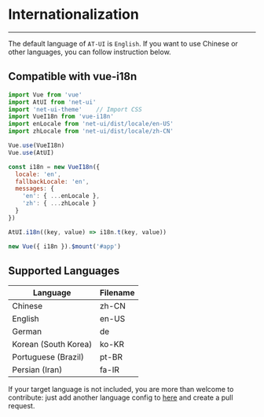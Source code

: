 # Internationalization

----

The default language of `AT-UI` is `English`. If you want to use Chinese or other languages, you can follow instruction below.

## Compatible with vue-i18n

```js
import Vue from 'vue'
import AtUI from 'net-ui'
import 'net-ui-theme'    // Import CSS
import VueI18n from 'vue-i18n'
import enLocale from 'net-ui/dist/locale/en-US'
import zhLocale from 'net-ui/dist/locale/zh-CN'

Vue.use(VueI18n)
Vue.use(AtUI)

const i18n = new VueI18n({
  locale: 'en',
  fallbackLocale: 'en',
  messages: {
    'en': { ...enLocale },
    'zh': { ...zhLocale }
  }
})

AtUI.i18n((key, value) => i18n.t(key, value))

new Vue({ i18n }).$mount('#app')
```

## Supported Languages

| Language | Filename |
|--- |--- |
| Chinese | zh-CN |
| English | en-US |
| German | de |
| Korean (South Korea) | ko-KR |
| Portuguese (Brazil) | pt-BR |
| Persian (Iran) | fa-IR |

If your target language is not included, you are more than welcome to contribute: just add another language config to [here](https://github.com/AT-UI/net-ui/blob/master/src/locale/lang/) and create a pull request.
